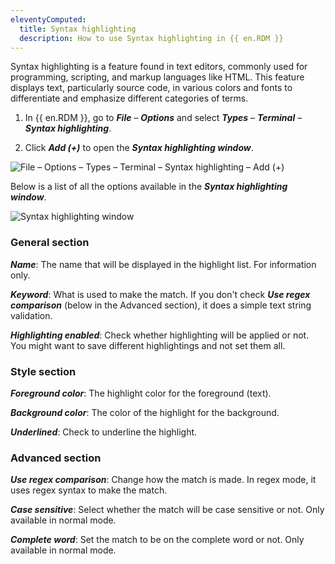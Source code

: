 ```yaml
---
eleventyComputed:
  title: Syntax highlighting 
  description: How to use Syntax highlighting in {{ en.RDM }}
---
```

Syntax highlighting is a feature found in text editors, commonly used for programming, scripting, and markup languages like HTML. This feature displays text, particularly source code, in various colors and fonts to differentiate and emphasize different categories of terms.

1. In {{ en.RDM }}, go to ***File*** – ***Options*** and select ***Types*** –  ***Terminal*** – ***Syntax highlighting***.

1. Click ***Add (+)*** to open the ***Syntax highlighting window***.

![File – Options – Types –  Terminal – Syntax highlighting – Add (+)](https://webdevolutions.blob.core.windows.net/docs/en/kb/KB6102.png)

Below is a list of all the options available in the ***Syntax highlighting window***. 

![Syntax highlighting window](https://webdevolutions.blob.core.windows.net/docs/en/kb/KB6101.png)

### General section  

***Name***: The name that will be displayed in the highlight list. For information only.  

***Keyword***: What is used to make the match. If you don't check ***Use regex comparison*** (below in the Advanced section), it does a simple text string validation. 

***Highlighting enabled***: Check whether highlighting will be applied or not. You might want to save different highlightings and not set them all.

### Style section

***Foreground color***: The highlight color for the foreground (text).  

***Background color***: The color of the highlight for the background.  

***Underlined***: Check to underline the highlight.

### Advanced section

***Use regex comparison***: Change how the match is made. In regex mode, it uses regex syntax to make the match.  

***Case sensitive***: Select whether the match will be case sensitive or not. Only available in normal mode.

***Complete word***: Set the match to be on the complete word or not. Only available in normal mode.
